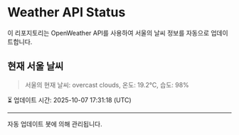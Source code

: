 
# Weather API Status

이 리포지토리는 OpenWeather API를 사용하여 서울의 날씨 정보를 자동으로 업데이트합니다.

## 현재 서울 날씨
> 서울의 현재 날씨: overcast clouds, 온도: 19.2°C, 습도: 98%

⏳ 업데이트 시간: 2025-10-07 17:31:18 (UTC)

---
자동 업데이트 봇에 의해 관리됩니다.
